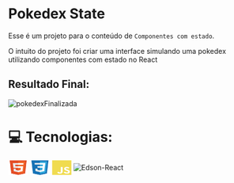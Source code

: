 # Pokedex State

Esse é um projeto para o conteúdo de `Componentes com estado`.
<p>O intuito do projeto foi criar uma interface simulando uma pokedex <br>
 utilizando componentes com estado no React </p>
 
 ## Resultado Final:

![pokedexFinalizada](https://user-images.githubusercontent.com/81549048/136727270-1119ba36-cb90-402f-84b2-11e472783a15.gif)


<h1>💻 Tecnologias: </h1>
 
<div>
  <img align="center" alt="Edson-HTML" height="30" width="40" src="https://raw.githubusercontent.com/devicons/devicon/master/icons/html5/html5-original.svg">
  <img align="center" alt="Edson-CSS" height="30" width="40" src="https://raw.githubusercontent.com/devicons/devicon/master/icons/css3/css3-original.svg">
  <img align="center" alt="Edson-Js" height="30" width="40" src="https://raw.githubusercontent.com/devicons/devicon/master/icons/javascript/javascript-plain.svg">
  <img align="center" alt="Edson-React" height="30" width="40"src="https://cdn.jsdelivr.net/gh/devicons/devicon/icons/react/react-original.svg" />
</div>
